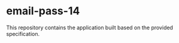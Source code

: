 # email-pass-14

This repository contains the application built based on the provided specification.